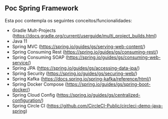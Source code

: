 ## Poc Spring Framework

Esta poc contempla os seguintes conceitos/funcionalidades: 

- Gradle Mult-Projects (https://docs.gradle.org/current/userguide/multi_project_builds.html)
- Java 11
- Spring MVC (https://spring.io/guides/gs/serving-web-content/)
- Spring Consuming Rest (https://spring.io/guides/gs/consuming-rest/)
- Spring Consuming SOAP (https://spring.io/guides/gs/consuming-web-service/)
- Spring JPA (https://spring.io/guides/gs/accessing-data-jpa/)
- Spring Security (https://spring.io/guides/gs/securing-web/)
- Spring Kafka (https://docs.spring.io/spring-kafka/reference/html/)
- Spring Docker Compose (https://spring.io/guides/gs/spring-boot-docker/)
- Spring Cloud Config (https://spring.io/guides/gs/centralized-configuration/)
- Spring Circle CI (https://github.com/CircleCI-Public/circleci-demo-java-spring)
